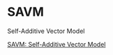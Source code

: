 # SAVM
Self-Additive Vector Model

[SAVM: Self-Additive Vector Model](https://medium.com/@berkaydemirkol2/seal-self-additive-language-model-2f0c39e4b963)
